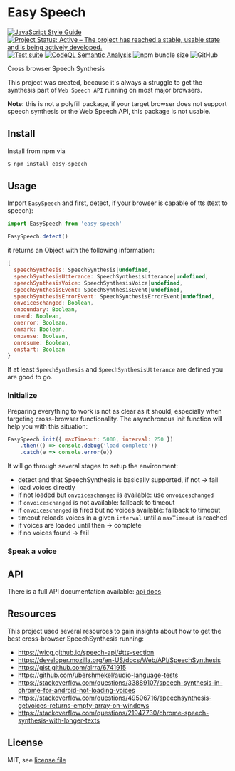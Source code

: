 # Easy Speech

[![JavaScript Style Guide](https://img.shields.io/badge/code_style-standard-brightgreen.svg)](https://standardjs.com)
[![Project Status: Active – The project has reached a stable, usable state and is being actively developed.](https://www.repostatus.org/badges/latest/active.svg)](https://www.repostatus.org/#active)
[![Test suite](https://github.com/jankapunkt/easy-speech/actions/workflows/tests.yml/badge.svg)](https://github.com/jankapunkt/easy-speech/actions/workflows/tests.yml)
[![CodeQL Semantic Analysis](https://github.com/jankapunkt/easy-speech/actions/workflows/codeql-analysis.yml/badge.svg)](https://github.com/jankapunkt/easy-speech/actions/workflows/codeql-analysis.yml)
![npm bundle size](https://img.shields.io/bundlephobia/min/easy-speech)
![GitHub](https://img.shields.io/github/license/jankapunkt/easy-speech)

Cross browser Speech Synthesis

This project was created, because it's always a struggle to get the synthesis
part of `Web Speech API` running on most major browsers.

**Note:** this is not a polyfill package, if your target browser does not 
support speech synthesis or the Web Speech API, this package is not usable.
  
## Install

Install from npm via

```bash
$ npm install easy-speech
``` 

## Usage

Import `EasySpeech` and first, detect, if your browser is capable of tts (text
to speech):

```javascript
import EasySpeech from 'easy-speech'

EasySpeech.detect()
```

it returns an Object with the following information:

```javascript
{
  speechSynthesis: SpeechSynthesis|undefined,
  speechSynthesisUtterance: SpeechSynthesisUtterance|undefined,
  speechSynthesisVoice: SpeechSynthesisVoice|undefined,
  speechSynthesisEvent: SpeechSynthesisEvent|undefined,
  speechSynthesisErrorEvent: SpeechSynthesisErrorEvent|undefined,
  onvoiceschanged: Boolean,
  onboundary: Boolean,
  onend: Boolean,
  onerror: Boolean,
  onmark: Boolean,
  onpause: Boolean,
  onresume: Boolean,
  onstart: Boolean
}
```

If at least `SpeechSynthesis` and `SpeechSynthesisUtterance` are defined you
are good to go.


### Initialize

Preparing everything to work is not as clear as it should, especially when 
targeting cross-browser functionality. The asynchronous init function will help
you with this situation:

```javascript
EasySpeech.init({ maxTimeout: 5000, interval: 250 })
    .then(() => console.debug('load complete'))
    .catch(e => console.error(e))
``` 

It will go through several stages to setup the environment:

- detect and that SpeechSynthesis is basically supported, if not -> fail
- load voices directly
- if not loaded but `onvoiceschanged` is available: use `onvoiceschanged`
- if `onvoiceschanged` is not available: fallback to timeout
- if `onvoiceschanged` is fired but no voices available: fallback to timeout
- timeout reloads voices in a given `interval` until a `maxTimeout` is reached
- if voices are loaded until then -> complete
- if no voices found -> fail 

### Speak a voice



## API

There is a full API documentation available: [api docs](./API.md)

## Resources

This project used several resources to gain insights about how to get the best cross-browser SpeechSynthesis running:

- https://wicg.github.io/speech-api/#tts-section
- https://developer.mozilla.org/en-US/docs/Web/API/SpeechSynthesis
- https://gist.github.com/alrra/6741915
- https://github.com/ubershmekel/audio-language-tests
- https://stackoverflow.com/questions/33889107/speech-synthesis-in-chrome-for-android-not-loading-voices
- https://stackoverflow.com/questions/49506716/speechsynthesis-getvoices-returns-empty-array-on-windows
- https://stackoverflow.com/questions/21947730/chrome-speech-synthesis-with-longer-texts

## License

MIT, see [license file](./LICENSE)

